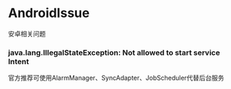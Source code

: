 # AndroidIssue
安卓相关问题

### java.lang.IllegalStateException: Not allowed to start service Intent
官方推荐可使用AlarmManager、SyncAdapter、JobScheduler代替后台服务
